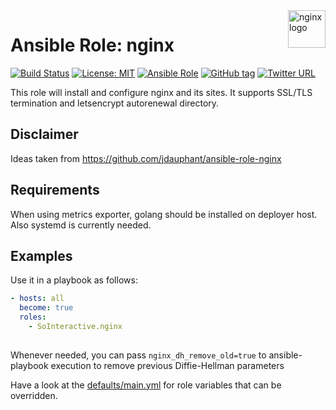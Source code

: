 <a href="https://www.nginx.com/">
    <img src="https://upload.wikimedia.org/wikipedia/commons/thumb/c/c5/Nginx_logo.svg/2000px-Nginx_logo.svg.png" alt="nginx logo" title="nginx" align="right" height="60" />
</a>

Ansible Role: nginx
===================

[![Build Status](https://ci.devops.sosoftware.pl/buildStatus/icon?job=SoInteractive/nginx/master)](https://ci.devops.sosoftware.pl/blue/organizations/jenkins/SoInteractive%2Fnginx/activity) [![License: MIT](https://img.shields.io/badge/license-MIT%20License-brightgreen.svg)](https://opensource.org/licenses/MIT) [![Ansible Role](https://img.shields.io/ansible/role/18219.svg)](https://galaxy.ansible.com/SoInteractive/nginx/) [![GitHub tag](https://img.shields.io/github/tag/sointeractive/nginx.svg)](https://github.com/SoInteractive/ansible-nginx/tags) [![Twitter URL](https://img.shields.io/twitter/follow/sointeractive.svg?style=social&label=Follow%20%40SoInteractive)](https://twitter.com/sointeractive)

This role will install and configure nginx and its sites. It supports SSL/TLS termination and letsencrypt autorenewal directory.

Disclaimer
----------

Ideas taken from https://github.com/jdauphant/ansible-role-nginx

Requirements
------------

When using metrics exporter, golang should be installed on deployer host. Also systemd is currently needed.

Examples
--------

Use it in a playbook as follows:
```yaml
- hosts: all
  become: true
  roles:
    - SoInteractive.nginx
  
```

Whenever needed, you can pass `nginx_dh_remove_old=true` to ansible-playbook 
execution to remove previous Diffie-Hellman parameters

Have a look at the [defaults/main.yml](defaults/main.yml) for role variables
that can be overridden.
